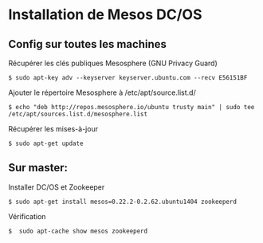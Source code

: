 # Installation de Mesos DC/OS

## Config sur toutes les machines

Récupérer les clés publiques Mesosphere (GNU Privacy Guard) 

```
$ sudo apt-key adv --keyserver keyserver.ubuntu.com --recv E56151BF
```

Ajouter le répertoire Mesosphere à /etc/apt/source.list.d/

```
$ echo "deb http://repos.mesosphere.io/ubuntu trusty main" | sudo tee /etc/apt/sources.list.d/mesosphere.list
```

Récupérer les mises-à-jour

```
$ sudo apt-get update
```

## Sur master:

Installer DC/OS et Zookeeper

```
$ sudo apt-get install mesos=0.22.2-0.2.62.ubuntu1404 zookeeperd
```

Vérification 
```
$  sudo apt-cache show mesos zookeeperd
```
